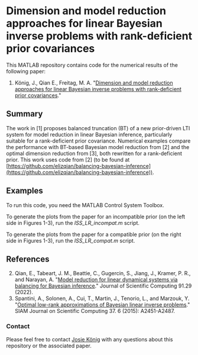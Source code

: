 # Dimension and model reduction approaches for linear Bayesian inverse problems with rank-deficient prior covariances

This MATLAB repository contains code for the numerical results of the following paper:

1. König, J., Qian E., Freitag, M. A. "[Dimension and model reduction approaches for linear Bayesian inverse problems with rank-deficient prior covariances](http://arxiv.org/abs/2506.23892)."

## Summary
The work in [1] proposes balanced truncation (BT) of a new prior-driven LTI system for model reduction in linear Bayesian inference, particularly suitable for a rank-deficient prior covariance.
Numerical examples compare the performance with BT-based Bayesian model reduction from [2] and the optimal dimension reduction from [3], both rewritten for a rank-deficient prior.
This work uses code from [2] (to be found at [https://github.com/elizqian/balancing-bayesian-inference](https://github.com/elizqian/balancing-bayesian-inference)).

## Examples
To run this code, you need the MATLAB Control System Toolbox.

To generate the plots from the paper for an incompatible prior (on the left side in Figures 1-3), run the *ISS_LR_incompat.m* script.

To generate the plots from the paper for a compatible prior (on the right side in Figures 1-3), run the *ISS_LR_compat.m* script.

## References
2. Qian, E., Tabeart, J. M., Beattie, C., Gugercin, S., Jiang, J., Kramer, P. R., and Narayan, A.
"[Model reduction for linear dynamical systems via balancing for Bayesian inference](https://link.springer.com/article/10.1007/s10915-022-01798-8)." Journal of Scientific Computing 91.29 (2022).
3. Spantini, A., Solonen, A., Cui, T., Martin, J., Tenorio, L., and Marzouk, Y. "[Optimal low-rank approximations of Bayesian linear inverse problems](https://epubs.siam.org/doi/pdf/10.1137/140977308?casa_token=CaYk5XimLkoAAAAA:-WjPu7U7kT8q3WZU66efl5X6GPylJOcnJM7XuOyy-I00LLa0vo9478Tv4BeNFoO67EwOsvl78Q)." SIAM Journal on Scientific Computing 37. 6 (2015): A2451-A2487.

### Contact
Please feel free to contact [Josie König](https://www.math.uni-potsdam.de/professuren/datenassimilation/personen/josie-koenig) with any questions about this repository or the associated paper.
